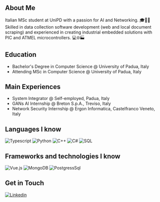 ## About Me
Italian MSc student at UniPD with a passion for AI and Networking. 🎓🤖🌐<br>
Skilled in data collection software development (web and local document scraping) and experienced in creating industrial embedded solutions with PIC and ATMEL microcontrollers. 💻🌐🏭

## Education
* Bachelor's Degree in Computer Science @ University of Padua, Italy
* Attending MSc in Computer Science @ University of Padua, Italy

## Main Experiences
* System Integrator @ Self-employed, Padua, Italy
* GANs AI Internship @ Breton S.p.A., Treviso, Italy
* Network Security Internship @ Ergon Informatica, Castelfranco Veneto, Italy

## Languages I know
![Typescript](https://img.shields.io/badge/TypeScript-007ACC?style=for-the-badge&logo=typescript&logoColor=white)
![Python](https://img.shields.io/badge/Python-14354C?style=for-the-badge&logo=python&logoColor=white)
![C++](https://img.shields.io/badge/C%2B%2B-00599C?style=for-the-badge&logo=c%2B%2B&logoColor=white)
![C#](https://img.shields.io/badge/C%23-239120?style=for-the-badge&logo=c-sharp&logoColor=white)
![SQL](https://img.shields.io/badge/SQL-316192?style=for-the-badge&logo=SQL&logoColor=white)

## Frameworks and technologies I know
![Vue.js](https://img.shields.io/badge/Vue.js-35495E?style=for-the-badge&logo=vue.js&logoColor=4FC08D)
![MongoDB](https://img.shields.io/badge/MongoDB-4EA94B?style=for-the-badge&logo=mongodb&logoColor=white)
![PostgressSql](https://img.shields.io/badge/PostgreSQL-316192?style=for-the-badge&logo=postgresql&logoColor=white)

## Get in Touch

[![Linkedin](https://img.shields.io/badge/linked-in-369?style=for-the-badge&logo=linkedin&logoColor=white&color=blue)](https://www.linkedin.com/in/marcob11/)
